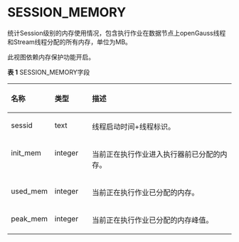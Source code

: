 # SESSION\_MEMORY

统计Session级别的内存使用情况，包含执行作业在数据节点上openGauss线程和Stream线程分配的所有内存，单位为MB。

此视图依赖内存保护功能开启。

**表 1**  SESSION\_MEMORY字段

<a name="zh-cn_topic_0237122633_table1628492552316"></a>
<table><thead align="left"><tr id="zh-cn_topic_0237122633_row93521256238"><th class="cellrowborder" valign="top" width="17.27%" id="mcps1.2.4.1.1"><p id="zh-cn_topic_0237122633_p173531225142313"><a name="zh-cn_topic_0237122633_p173531225142313"></a><a name="zh-cn_topic_0237122633_p173531225142313"></a><strong id="zh-cn_topic_0237122633_b43533255233"><a name="zh-cn_topic_0237122633_b43533255233"></a><a name="zh-cn_topic_0237122633_b43533255233"></a>名称</strong></p>
</th>
<th class="cellrowborder" valign="top" width="16.8%" id="mcps1.2.4.1.2"><p id="zh-cn_topic_0237122633_p33531325192314"><a name="zh-cn_topic_0237122633_p33531325192314"></a><a name="zh-cn_topic_0237122633_p33531325192314"></a><strong id="zh-cn_topic_0237122633_b1135313256236"><a name="zh-cn_topic_0237122633_b1135313256236"></a><a name="zh-cn_topic_0237122633_b1135313256236"></a>类型</strong></p>
</th>
<th class="cellrowborder" valign="top" width="65.93%" id="mcps1.2.4.1.3"><p id="zh-cn_topic_0237122633_p1635310251230"><a name="zh-cn_topic_0237122633_p1635310251230"></a><a name="zh-cn_topic_0237122633_p1635310251230"></a><strong id="zh-cn_topic_0237122633_b635452515230"><a name="zh-cn_topic_0237122633_b635452515230"></a><a name="zh-cn_topic_0237122633_b635452515230"></a>描述</strong></p>
</th>
</tr>
</thead>
<tbody><tr id="zh-cn_topic_0237122633_row835482542310"><td class="cellrowborder" valign="top" width="17.27%" headers="mcps1.2.4.1.1 "><p id="zh-cn_topic_0237122633_p10354162552312"><a name="zh-cn_topic_0237122633_p10354162552312"></a><a name="zh-cn_topic_0237122633_p10354162552312"></a>sessid</p>
</td>
<td class="cellrowborder" valign="top" width="16.8%" headers="mcps1.2.4.1.2 "><p id="zh-cn_topic_0237122633_p123547256237"><a name="zh-cn_topic_0237122633_p123547256237"></a><a name="zh-cn_topic_0237122633_p123547256237"></a>text</p>
</td>
<td class="cellrowborder" valign="top" width="65.93%" headers="mcps1.2.4.1.3 "><p id="zh-cn_topic_0237122633_p153541025172319"><a name="zh-cn_topic_0237122633_p153541025172319"></a><a name="zh-cn_topic_0237122633_p153541025172319"></a>线程启动时间+线程标识。</p>
</td>
</tr>
<tr id="zh-cn_topic_0237122633_row143547259239"><td class="cellrowborder" valign="top" width="17.27%" headers="mcps1.2.4.1.1 "><p id="zh-cn_topic_0237122633_p17354825162318"><a name="zh-cn_topic_0237122633_p17354825162318"></a><a name="zh-cn_topic_0237122633_p17354825162318"></a>init_mem</p>
</td>
<td class="cellrowborder" valign="top" width="16.8%" headers="mcps1.2.4.1.2 "><p id="zh-cn_topic_0237122633_p20354625162311"><a name="zh-cn_topic_0237122633_p20354625162311"></a><a name="zh-cn_topic_0237122633_p20354625162311"></a>integer</p>
</td>
<td class="cellrowborder" valign="top" width="65.93%" headers="mcps1.2.4.1.3 "><p id="zh-cn_topic_0237122633_p1235422520238"><a name="zh-cn_topic_0237122633_p1235422520238"></a><a name="zh-cn_topic_0237122633_p1235422520238"></a>当前正在执行作业进入执行器前已分配的内存。</p>
</td>
</tr>
<tr id="zh-cn_topic_0237122633_row1835512542318"><td class="cellrowborder" valign="top" width="17.27%" headers="mcps1.2.4.1.1 "><p id="zh-cn_topic_0237122633_p3355202532314"><a name="zh-cn_topic_0237122633_p3355202532314"></a><a name="zh-cn_topic_0237122633_p3355202532314"></a>used_mem</p>
</td>
<td class="cellrowborder" valign="top" width="16.8%" headers="mcps1.2.4.1.2 "><p id="zh-cn_topic_0237122633_p13551125142319"><a name="zh-cn_topic_0237122633_p13551125142319"></a><a name="zh-cn_topic_0237122633_p13551125142319"></a>integer</p>
</td>
<td class="cellrowborder" valign="top" width="65.93%" headers="mcps1.2.4.1.3 "><p id="zh-cn_topic_0237122633_p135592552311"><a name="zh-cn_topic_0237122633_p135592552311"></a><a name="zh-cn_topic_0237122633_p135592552311"></a>当前正在执行作业已分配的内存。</p>
</td>
</tr>
<tr id="zh-cn_topic_0237122633_row73556253239"><td class="cellrowborder" valign="top" width="17.27%" headers="mcps1.2.4.1.1 "><p id="zh-cn_topic_0237122633_p83558250234"><a name="zh-cn_topic_0237122633_p83558250234"></a><a name="zh-cn_topic_0237122633_p83558250234"></a>peak_mem</p>
</td>
<td class="cellrowborder" valign="top" width="16.8%" headers="mcps1.2.4.1.2 "><p id="zh-cn_topic_0237122633_p835592572316"><a name="zh-cn_topic_0237122633_p835592572316"></a><a name="zh-cn_topic_0237122633_p835592572316"></a>integer</p>
</td>
<td class="cellrowborder" valign="top" width="65.93%" headers="mcps1.2.4.1.3 "><p id="zh-cn_topic_0237122633_p5355192515232"><a name="zh-cn_topic_0237122633_p5355192515232"></a><a name="zh-cn_topic_0237122633_p5355192515232"></a>当前正在执行作业已分配的内存峰值。</p>
</td>
</tr>
</tbody>
</table>

